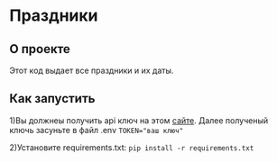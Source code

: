 # Праздники

## О проекте
Этот код выдает все праздники и их даты.

## Как запустить
1)Вы должнеы получить api ключ на этом [сайте](https://calendarific.com). Далее полученый ключь засуньте в файл .env
```TOKEN="ваш ключ"```

2)Установите requirements.txt:
```pip install -r requirements.txt```
